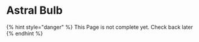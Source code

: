 # Astral Bulb

{% hint style="danger" %}
This Page is not complete yet. Check back later
{% endhint %}

